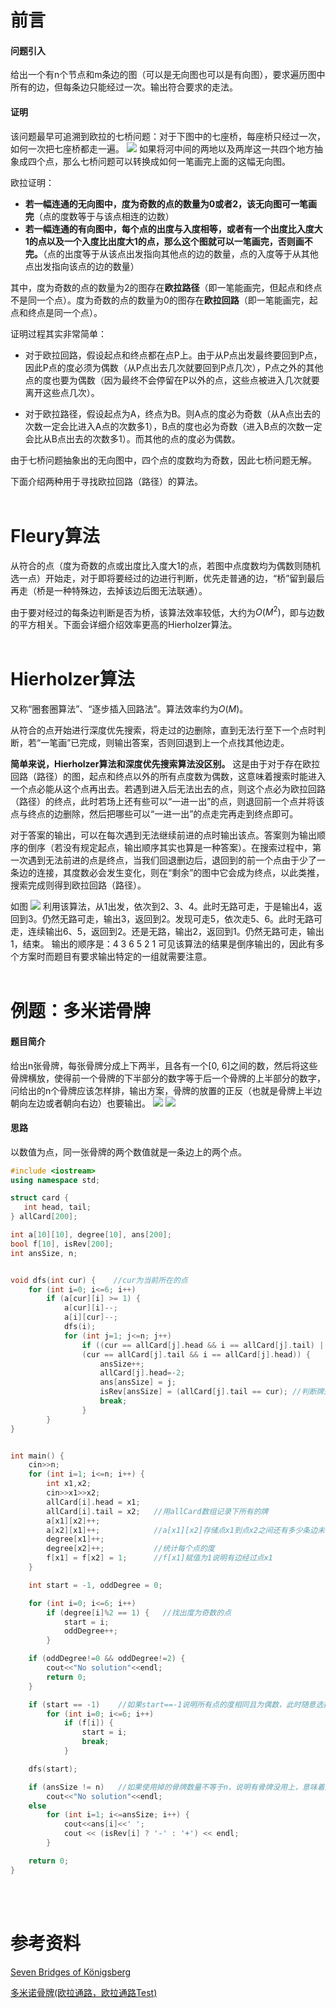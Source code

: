 # 前言
#### 问题引入
给出一个有n个节点和m条边的图（可以是无向图也可以是有向图），要求遍历图中所有的边，但每条边只能经过一次。输出符合要求的走法。
#### 证明
该问题最早可追溯到欧拉的七桥问题：对于下图中的七座桥，每座桥只经过一次，如何一次把七座桥都走一遍。
![](一笔画问题（欧拉回路）_1.png)
如果将河中间的两地以及两岸这一共四个地方抽象成四个点，那么七桥问题可以转换成如何一笔画完上面的这幅无向图。

欧拉证明：
- **若一幅连通的无向图中，度为奇数的点的数量为0或者2，该无向图可一笔画完**（点的度数等于与该点相连的边数）
- **若一幅连通的有向图中，每个点的出度与入度相等，或者有一个出度比入度大1的点以及一个入度比出度大1的点，那么这个图就可以一笔画完，否则画不完。**（点的出度等于从该点出发指向其他点的边的数量，点的入度等于从其他点出发指向该点的边的数量）

其中，度为奇数的点的数量为2的图存在**欧拉路径**（即一笔能画完，但起点和终点不是同一个点）。度为奇数的点的数量为0的图存在**欧拉回路**（即一笔能画完，起点和终点是同一个点）。

证明过程其实非常简单：
- 对于欧拉回路，假设起点和终点都在点P上。由于从P点出发最终要回到P点，因此P点的度必须为偶数（从P点出去几次就要回到P点几次），P点之外的其他点的度也要为偶数（因为最终不会停留在P以外的点，这些点被进入几次就要离开这些点几次）。

- 对于欧拉路径，假设起点为A，终点为B。则A点的度必为奇数（从A点出去的次数一定会比进入A点的次数多1），B点的度也必为奇数（进入B点的次数一定会比从B点出去的次数多1）。而其他的点的度必为偶数。

由于七桥问题抽象出的无向图中，四个点的度数均为奇数，因此七桥问题无解。

下面介绍两种用于寻找欧拉回路（路径）的算法。
<br/><br/>


# Fleury算法
从符合的点（度为奇数的点或出度比入度大1的点，若图中点度数均为偶数则随机选一点）开始走，对于即将要经过的边进行判断，优先走普通的边，“桥”留到最后再走（桥是一种特殊边，去掉该边后图无法联通）。

由于要对经过的每条边判断是否为桥，该算法效率较低，大约为$O(M^2)$，即与边数的平方相关。下面会详细介绍效率更高的Hierholzer算法。
<br/><br/>

#  Hierholzer算法
又称“圈套圈算法”、“逐步插入回路法”。算法效率约为$O(M)$。

从符合的点开始进行深度优先搜索，将走过的边删除，直到无法行至下一个点时判断，若“一笔画”已完成，则输出答案，否则回退到上一个点找其他边走。

**简单来说，Hierholzer算法和深度优先搜索算法没区别。** 这是由于对于存在欧拉回路（路径）的图，起点和终点以外的所有点度数为偶数，这意味着搜索时能进入一个点必能从这个点再出去。若遇到进入后无法出去的点，则这个点必为欧拉回路（路径）的终点，此时若场上还有些可以“一进一出”的点，则退回前一个点并将该点与终点的边删除，然后把哪些可以“一进一出”的点走完再走到终点即可。

对于答案的输出，可以在每次遇到无法继续前进的点时输出该点。答案则为输出顺序的倒序（若没有规定起点，输出顺序其实也算是一种答案）。在搜索过程中，第一次遇到无法前进的点是终点，当我们回退删边后，退回到的前一个点由于少了一条边的连接，其度数必会发生变化，则在“剩余”的图中它会成为终点，以此类推，搜索完成则得到欧拉回路（路径）。

如图
![](一笔画问题（欧拉回路）_2.jpg)
利用该算法，从1出发，依次到2、3、4。此时无路可走，于是输出4，返回到3。仍然无路可走，输出3，返回到2。发现可走5，依次走5、6。此时无路可走，连续输出6、5，返回到2。还是无路，输出2，返回到1。仍然无路可走，输出1，结束。
输出的顺序是：4 3 6 5 2 1
可见该算法的结果是倒序输出的，因此有多个方案时而题目有要求输出特定的一组就需要注意。
<br/><br/>

# 例题：多米诺骨牌
#### 题目简介
给出n张骨牌，每张骨牌分成上下两半，且各有一个[0, 6]之间的数，然后将这些骨牌横放，使得前一个骨牌的下半部分的数字等于后一个骨牌的上半部分的数字，问给出的n个骨牌应该怎样排，输出方案，骨牌的放置的正反（也就是骨牌上半边朝向左边或者朝向右边）也要输出。
![](一笔画问题（欧拉回路）_3.png)
![](一笔画问题（欧拉回路）_4.png)
#### 思路
以数值为点，同一张骨牌的两个数值就是一条边上的两个点。
```cpp
#include <iostream>
using namespace std; 

struct card {
   int head, tail;
} allCard[200];

int a[10][10], degree[10], ans[200];
bool f[10], isRev[200];
int ansSize, n;


void dfs(int cur) {    //cur为当前所在的点
    for (int i=0; i<=6; i++)
        if (a[cur][i] >= 1) {
            a[cur][i]--;
            a[i][cur]--; 
            dfs(i);
            for (int j=1; j<=n; j++)
                if ((cur == allCard[j].head && i == allCard[j].tail) || 
                (cur == allCard[j].tail && i == allCard[j].head)) {
                    ansSize++;
                    allCard[j].head=-2;
                    ans[ansSize] = j;
                    isRev[ansSize] = (allCard[j].tail == cur); //判断牌是否翻转
                    break;
                } 
        }
}


int main() {
    cin>>n;
    for (int i=1; i<=n; i++) {
        int x1,x2;
        cin>>x1>>x2;
        allCard[i].head = x1;
        allCard[i].tail = x2;   //用allCard数组记录下所有的牌
        a[x1][x2]++;
        a[x2][x1]++;            //a[x1][x2]存储点x1到点x2之间还有多少条边未使用
        degree[x1]++;
        degree[x2]++;           //统计每个点的度
        f[x1] = f[x2] = 1;      //f[x1]赋值为1说明有边经过点x1
    }

    int start = -1, oddDegree = 0;

    for (int i=0; i<=6; i++)
        if (degree[i]%2 == 1) {   //找出度为奇数的点
            start = i;  
            oddDegree++;
        }

    if (oddDegree!=0 && oddDegree!=2) {
        cout<<"No solution"<<endl;
        return 0;
    }

    if (start == -1)    //如果start==-1说明所有点的度相同且为偶数，此时随意选择一点作为起点 
        for (int i=0; i<=6; i++)
            if (f[i]) {
                start = i; 
                break;
            }

    dfs(start); 

    if (ansSize != n)   //如果使用掉的骨牌数量不等于n，说明有骨牌没用上，意味着图不联通
        cout<<"No solution"<<endl;
    else 
        for (int i=1; i<=ansSize; i++) {
            cout<<ans[i]<<' ';
            cout << (isRev[i] ? '-' : '+') << endl;
        }

    return 0;
}
```
<br/><br/>

# 参考资料
[Seven Bridges of Königsberg](https://en.wikipedia.org/wiki/Seven_Bridges_of_K%C3%B6nigsberg)

[多米诺骨牌(欧拉通路，欧拉通路Test)](https://blog.csdn.net/Hearthougan/article/details/14101419)
